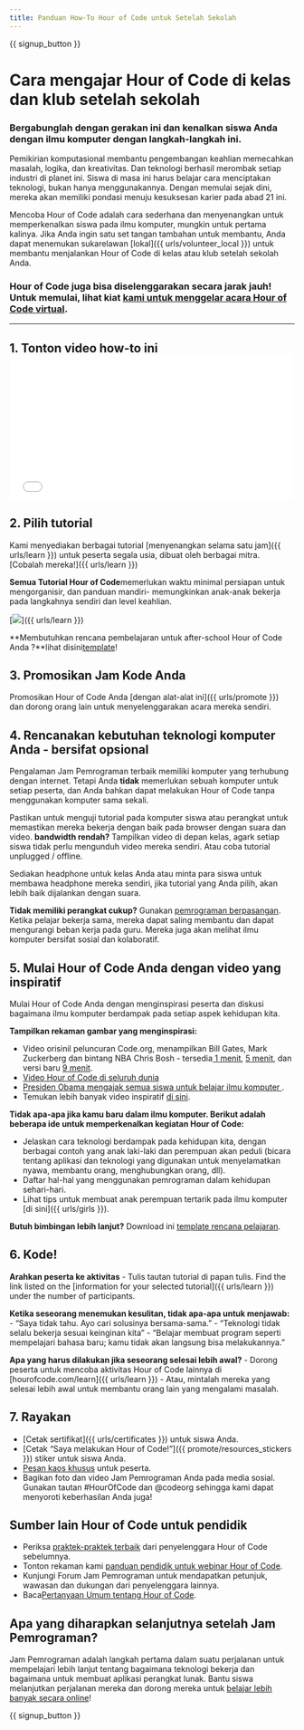 ```yaml
---
title: Panduan How-To Hour of Code untuk Setelah Sekolah
---
```


{{ signup_button }}

# Cara mengajar Hour of Code di kelas dan klub setelah sekolah

### Bergabunglah dengan gerakan ini dan kenalkan siswa Anda dengan ilmu komputer dengan langkah-langkah ini.

Pemikirian komputasional membantu pengembangan keahlian memecahkan masalah, logika, dan kreativitas. Dan teknologi berhasil merombak setiap industri di planet ini. Siswa di masa ini harus belajar cara menciptakan teknologi, bukan hanya menggunakannya. Dengan memulai sejak dini, mereka akan memiliki pondasi menuju kesuksesan karier pada abad 21 ini.

Mencoba Hour of Code adalah cara sederhana dan menyenangkan untuk memperkenalkan siswa pada ilmu komputer, mungkin untuk pertama kalinya. Jika Anda ingin satu set tangan tambahan untuk membantu, Anda dapat menemukan sukarelawan [lokal]({{ urls/volunteer_local }}) untuk membantu menjalankan Hour of Code di kelas atau klub setelah sekolah Anda.

### Hour of Code juga bisa diselenggarakan secara jarak jauh! Untuk memulai, lihat kiat [kami untuk menggelar acara Hour of Code virtual](https://hourofcode.com/us/how-to/virtual).

* * *

## 1. Tonton video how-to ini <iframe width="500" height="255" src="//www.youtube.com/embed/SrnvvWDm73k" frameborder="0" allowfullscreen></iframe> 

## 2. Pilih tutorial

Kami menyediakan berbagai tutorial [menyenangkan selama satu jam]({{ urls/learn }}) untuk peserta segala usia, dibuat oleh berbagai mitra. [Cobalah mereka!]({{ urls/learn }})

**Semua Tutorial Hour of Code**memerlukan waktu minimal persiapan untuk mengorganisir, dan panduan mandiri- memungkinkan anak-anak bekerja pada langkahnya sendiri dan level keahlian.

[![](/images/fit-700/tutorials.png)]({{ urls/learn }})

**Membutuhkan rencana pembelajaran untuk after-school Hour of Code Anda ?**lihat disini[template](/files/AfterschoolEducatorLessonPlanOutline.docx)!

## 3. Promosikan Jam Kode Anda

Promosikan Hour of Code Anda [dengan alat-alat ini]({{ urls/promote }}) dan dorong orang lain untuk menyelenggarakan acara mereka sendiri.

## 4. Rencanakan kebutuhan teknologi komputer Anda - bersifat opsional

Pengalaman Jam Pemrograman terbaik memiliki komputer yang terhubung dengan internet. Tetapi Anda **tidak** memerlukan sebuah komputer untuk setiap peserta, dan Anda bahkan dapat melakukan Hour of Code tanpa menggunakan komputer sama sekali.

Pastikan untuk menguji tutorial pada komputer siswa atau perangkat untuk memastikan mereka bekerja dengan baik pada browser dengan suara dan video. **bandwidth rendah?** Tampilkan video di depan kelas, agark setiap siswa tidak perlu mengunduh video mereka sendiri. Atau coba tutorial unplugged / offline.

Sediakan headphone untuk kelas Anda atau minta para siswa untuk membawa headphone mereka sendiri, jika tutorial yang Anda pilih, akan lebih baik dijalankan dengan suara.

**Tidak memiliki perangkat cukup?** Gunakan [pemrograman berpasangan](https://www.youtube.com/watch?v=vgkahOzFH2Q). Ketika pelajar bekerja sama, mereka dapat saling membantu dan dapat mengurangi beban kerja pada guru. Mereka juga akan melihat ilmu komputer bersifat sosial dan kolaboratif.

## 5. Mulai Hour of Code Anda dengan video yang inspiratif

Mulai Hour of Code Anda dengan menginspirasi peserta dan diskusi bagaimana ilmu komputer berdampak pada setiap aspek kehidupan kita.

**Tampilkan rekaman gambar yang menginspirasi:**

- Video orisinil peluncuran Code.org, menampilkan Bill Gates, Mark Zuckerberg dan bintang NBA Chris Bosh - tersedia[ 1 menit](https://www.youtube.com/watch?v=qYZF6oIZtfc), [ 5 menit](https://www.youtube.com/watch?v=nKIu9yen5nc), dan versi baru [ 9 menit](https://www.youtube.com/watch?v=dU1xS07N-FA).
- [ Video Hour of Code di seluruh dunia ](https://www.youtube.com/watch?v=KsOIlDT145A)
- [ Presiden Obama mengajak semua siswa untuk belajar ilmu komputer ](https://www.youtube.com/watch?v=6XvmhE1J9PY).
- Temukan lebih banyak video inspiratif [ di sini](https://www.youtube.com/playlist?list=PLzdnOPI1iJNfpD8i4Sx7U0y2MccnrNZuP).

**Tidak apa-apa jika kamu baru dalam ilmu komputer. Berikut adalah beberapa ide untuk memperkenalkan kegiatan Hour of Code:**

- Jelaskan cara teknologi berdampak pada kehidupan kita, dengan berbagai contoh yang anak laki-laki dan perempuan akan peduli (bicara tentang aplikasi dan teknologi yang digunakan untuk menyelamatkan nyawa, membantu orang, menghubungkan orang, dll).
- Daftar hal-hal yang menggunakan pemrograman dalam kehidupan sehari-hari.
- Lihat tips untuk membuat anak perempuan tertarik pada ilmu komputer [di sini]({{ urls/girls }}).

**Butuh bimbingan lebih lanjut?** Download ini [ template rencana pelajaran](/files/AfterschoolEducatorLessonPlanOutline.docx).

## 6. Kode!

**Arahkan peserta ke aktivitas** - Tulis tautan tutorial di papan tulis. Find the link listed on the [information for your selected tutorial]({{ urls/learn }}) under the number of participants.

**Ketika seseorang menemukan kesulitan, tidak apa-apa untuk menjawab:** - “Saya tidak tahu. Ayo cari solusinya bersama-sama.” - “Teknologi tidak selalu bekerja sesuai keinginan kita” - “Belajar membuat program seperti mempelajari bahasa baru; kamu tidak akan langsung bisa melakukannya.”

**Apa yang harus dilakukan jika seseorang selesai lebih awal?** - Dorong peserta untuk mencoba aktivitas Hour of Code lainnya di [hourofcode.com/learn]({{ urls/learn }}) - Atau, mintalah mereka yang selesai lebih awal untuk membantu orang lain yang mengalami masalah.

## 7. Rayakan

- [Cetak sertifikat]({{ urls/certificates }}) untuk siswa Anda.
- [Cetak “Saya melakukan Hour of Code!”]({{ promote/resources_stickers }}) stiker untuk siswa Anda.
- [Pesan kaos khusus](https://www.amazon.com/stores/Code/page/8557B2A6-EBF2-4C9F-95C5-C3256FBA0220?ref_=ast_bln) untuk peserta.
- Bagikan foto dan video Jam Pemrograman Anda pada media sosial. Gunakan tautan #HourOfCode dan @codeorg sehingga kami dapat menyoroti keberhasilan Anda juga!

## Sumber lain Hour of Code untuk pendidik

- Periksa [ praktek-praktek terbaik](http://www.slideshare.net/TeachCode/hour-of-code-best-practices-for-successful-educators-51273466) dari penyelenggara Hour of Code sebelumnya.
- Tonton rekaman kami [ panduan pendidik untuk webinar Hour of Code](https://youtu.be/EJeMeSW2-Mw).
- Kunjungi Forum Jam Pemrograman untuk mendapatkan petunjuk, wawasan dan dukungan dari penyelenggara lainnya.
- Baca[Pertanyaan Umum tentang Hour of Code](https://support.code.org/hc/en-us/categories/200147083-Hour-of-Code).

## Apa yang diharapkan selanjutnya setelah Jam Pemrograman?

Jam Pemrograman adalah langkah pertama dalam suatu perjalanan untuk mempelajari lebih lanjut tentang bagaimana teknologi bekerja dan bagaimana untuk membuat aplikasi perangkat lunak. Bantu siswa melanjutkan perjalanan mereka dan dorong mereka untuk [belajar lebih banyak secara online](/beyond)!

{{ signup_button }}